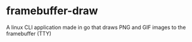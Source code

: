 # framebuffer-draw
A linux CLI application made in go that draws PNG and GIF images to the framebuffer (TTY)
